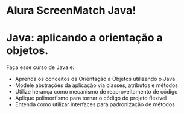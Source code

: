 # Alura ScreenMatch Java!

# Java: aplicando a orientação a objetos.

Faça esse curso de Java e:
- Aprenda os conceitos da Orientação a Objetos utilizando o Java
- Modele abstrações da aplicação via classes, atributos e métodos
- Utilize herança como mecanismo de reaproveitamento de código
- Aplique polimorfismo para tornar o código do projeto flexível
- Entenda como utilizar interfaces para padronização de métodos
